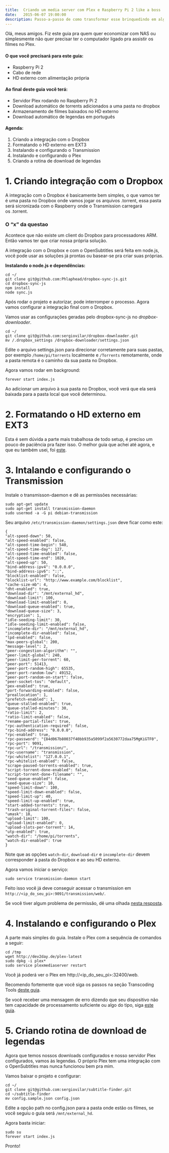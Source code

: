 ```yaml
---
title:  Criando um media server com Plex e Raspberry Pi 2 like a boss
date:   2015-06-07 19:00:00
description: Passo-a-passo de como transformar esse brinquedindo em algo super útil pra sua casa
---
```


Olá, meus amigos. Fiz este guia pra quem quer economizar com NAS ou simplesmente não quer precisar ter o computador ligado pra assistir os filmes no Plex.

#### O que você precisará para este guia:

- Raspberry Pi 2
- Cabo de rede
- HD externo com alimentação própria

#### Ao final deste guia você terá:

- Servidor Plex rodando no Raspberry Pi 2
- Download automático de torrents adicionados a uma pasta no dropbox
- Armazenamento de filmes baixados no HD externo
- Download automático de legendas em português

#### Agenda:

1. Criando a integração com o Dropbox
2. Formatando o HD externo em EXT3
3. Instalando e configurando o Transmission
4. Instalando e configurando o Plex
5. Criando a rotina de download de legendas

# 1. Criando integração com o Dropbox

A integração com o Dropbox é basicamente bem simples, o que vamos ter é uma pasta no Dropbox onde vamos jogar os arquivos .torrent, essa pasta será sicronizada com o Raspberry onde o Transmission carregará os .torrent.

### O “x” da questao

Acontece que não existe um client do Dropbox para processadores ARM. Então vamos ter que criar nossa própria solução.

A integração com o Dropbox e com o OpenSubtitles será feita em node.js, você pode usar as soluções já prontas ou basear-se pra criar suas próprias.

__Instalando o node.js e dependências:__

	cd ~/
	git clone git@github.com:Phlaphead/dropbox-sync-js.git
	cd dropbox-sync-js
	npm install
	node sync.js

Após rodar o projeto e autorizar, pode interromper o processo. Agora vamos configurar a integração final com o Dropbox.

Vamos usar as configurações geradas pelo dropbox-sync-js no *dropbox-downloader*.

	cd ~/
	git clone git@github.com:sergiovilar/dropbox-downloader.git
	mv /.dropbox_settings /dropbox-downloader/settings.json


Edite o arquivo settings.json para direcionar corretamente para suas pastas, por exemplo `/home/pi/torrents` localmente e `/Torrents` remotamente, onde a pasta remota é o caminho da sua pasta no Dropbox.

Agora vamos rodar em background:

	forever start index.js

Ao adicionar um arquivo à sua pasta no Dropbox, você verá que ela será baixada para a pasta local que você determinou.

# 2. Formatando o HD externo em EXT3

Esta é sem dúvida a parte mais trabalhosa de todo setup, é preciso um pouco de paciência pra fazer isso.
O melhor guia que achei até agora, e que eu também usei, foi [este][1].

# 3. Intalando e configurando o Transmission

Instale o transmisson-daemon e dê as permissões necessárias:

	sudo apt-get update
	sudo apt-get install transmission-daemon
	sudo usermod -a -G pi debian-transmission

Seu arquivo `/etc/transmission-daemon/settings.json` deve ficar como este:

	{
	"alt-speed-down": 50,
	"alt-speed-enabled": false,
	"alt-speed-time-begin": 540,
	"alt-speed-time-day": 127,
	"alt-speed-time-enabled": false,
	"alt-speed-time-end": 1020,
	"alt-speed-up": 50,
	"bind-address-ipv4": "0.0.0.0",
	"bind-address-ipv6": "::",
	"blocklist-enabled": false,
	"blocklist-url": "http://www.example.com/blocklist",
	"cache-size-mb": 4,
	"dht-enabled": true,
	"download-dir": "/mnt/external_hd",
	"download-limit": 100,
	"download-limit-enabled": 0,
	"download-queue-enabled": true,
	"download-queue-size": 3,
	"encryption": 1,
	"idle-seeding-limit": 30,
	"idle-seeding-limit-enabled": false,
	"incomplete-dir": "/mnt/external_hd",
	"incomplete-dir-enabled": false,
	"lpd-enabled": false,
	"max-peers-global": 200,
	"message-level": 2,
	"peer-congestion-algorithm": "",
	"peer-limit-global": 240,
	"peer-limit-per-torrent": 60,
	"peer-port": 51413,
	"peer-port-random-high": 65535,
	"peer-port-random-low": 49152,
	"peer-port-random-on-start": false,
	"peer-socket-tos": "default",
	"pex-enabled": true,
	"port-forwarding-enabled": false,
	"preallocation": 1,
	"prefetch-enabled": 1,
	"queue-stalled-enabled": true,
	"queue-stalled-minutes": 30,
	"ratio-limit": 2,
	"ratio-limit-enabled": false,
	"rename-partial-files": true,
	"rpc-authentication-required": false,
	"rpc-bind-address": "0.0.0.0",
	"rpc-enabled": true,
	"rpc-password": "{84d067b80037f40bb935a5099f2a5630772daa75MgKiGTF0",
	"rpc-port": 9091,
	"rpc-url": "/transmission/",
	"rpc-username": "transmission",
	"rpc-whitelist": "127.0.0.1",
	"rpc-whitelist-enabled": false,
	"scrape-paused-torrents-enabled": true,
	"script-torrent-done-enabled": false,
	"script-torrent-done-filename": "",
	"seed-queue-enabled": false,
	"seed-queue-size": 10,
	"speed-limit-down": 100,
	"speed-limit-down-enabled": false,
	"speed-limit-up": 40,
	"speed-limit-up-enabled": true,
	"start-added-torrents": true,
	"trash-original-torrent-files": false,
	"umask": 18,
	"upload-limit": 100,
	"upload-limit-enabled": 0,
	"upload-slots-per-torrent": 14,
	"utp-enabled": true,
	"watch-dir": "/home/pi/torrents",
	"watch-dir-enabled": true
	}

Note que as opções `watch-dir`, `download-dir` e `incomplete-dir` devem corresponder à pasta do Dropbox e ao seu HD externo.

Agora vamos iniciar o serviço:

	sudo service transmission-daemon start

Feito isso você já deve conseguir acessar o transmission em `http://<ip_do_seu_pi>:9091/transmission/web/`.

Se você tiver algum problema de permissão, dê uma olhada [nesta resposta][2].

# 4. Instalando e configurando o Plex

A parte mais simples do guia. Instale o Plex com a sequência de comandos a seguir:

	cd /tmp
	wget http://dev2day.de/plex-latest
	sudo dpkg -i plex*
	sudo service plexmediaserver restart

Você já poderá ver o Plex em http://\<ip_do_seu_pi\>:32400/web.

Recomendo fortemente que você siga os passos na seção Transcoding Tools [deste guia][3].

Se você receber uma mensagem de erro dizendo que seu dispositivo não tem capacidade de processamento suficiente ou algo do tipo, siga [este guia][4].

# 5. Criando rotina de download de legendas

Agora que temos nossos downloads configurados e nosso servidor Plex configurados, vamos às legendas. O próprio Plex tem uma integração com o OpenSubtitles mas nunca funcionou bem pra mim.

Vamos baixar o projeto e configurar:

	cd ~/
	git clone git@github.com:sergiovilar/subtitle-finder.git
	cd ~/subtitle-finder
	mv config.sample.json config.json

Edite a opção path no config.json para a pasta onde estão os filmes, se você seguiu o guia será `/mnt/external_hd`.

Agora basta iniciar:

	sudo su
	forever start index.js

Pronto!


[1]:	http://www.itechlounge.net/2012/01/linux-partition-and-format-external-hard-drive-as-ext3-filesystem/
[2]:	https://forum.transmissionbt.com/viewtopic.php?t=10456#p66296
[3]:	http://www.htpcguides.com/install-plex-media-server-on-raspberry-pi-2/
[4]:	http://www.htpcguides.com/fix-plex-server-is-not-powerful-enough-on-raspberry-pi-2/
